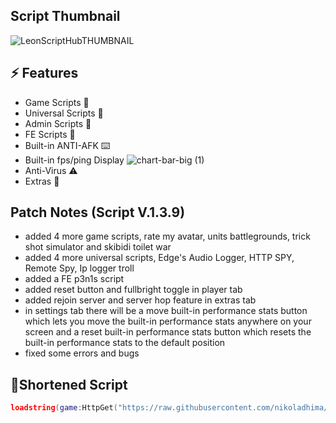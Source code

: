 ## Script Thumbnail
![LeonScriptHubTHUMBNAIL](https://github.com/user-attachments/assets/07638dcd-96a2-49e3-a6a9-e05ddaab61fc)

## ⚡ Features

- Game Scripts 📜
- Universal Scripts 📜
- Admin Scripts 📜
- FE Scripts 📜
- Built-in ANTI-AFK ⌨️
- Built-in fps/ping Display ![chart-bar-big (1)](https://github.com/user-attachments/assets/dfed352d-1a20-455f-8499-e83147aff49a)
- Anti-Virus ⚠️
- Extras 👀

## Patch Notes (Script V.1.3.9)
- added 4 more game scripts, rate my avatar, units battlegrounds, trick shot simulator and skibidi toilet war
- added 4 more universal scripts, Edge's Audio Logger, HTTP SPY, Remote Spy, Ip logger troll
- added a FE p3n1s script
- added reset button and fullbright toggle in player tab
- added rejoin server and server hop feature in extras tab
- in settings tab there will be a move built-in performance stats button which lets you move the built-in performance stats anywhere on your screen and a reset built-in performance stats button which resets the built-in performance stats to the default position
- fixed some errors and bugs

## 🔌Shortened Script
```lua
loadstring(game:HttpGet("https://raw.githubusercontent.com/nikoladhima/Leon-ScriptHub/refs/heads/main/system"))()
```
<br/>

